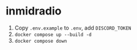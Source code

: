 # inmidradio

1. Copy `.env.example` to `.env`, add `DISCORD_TOKEN`
2. `docker compose up --build -d`
3. `docker compose down`
